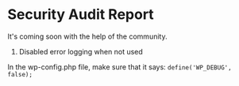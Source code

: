 # Security Audit Report

It's coming soon with the help of the community.

1. Disabled error logging when not used

In the wp-config.php file, make sure that it says:
`define('WP_DEBUG', false);`